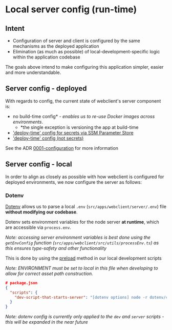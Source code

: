 # Local server config (run-time)
## Intent

- Configuration of server and client is configured by the same mechanisms as the deployed application
- Elimination (as much as possible) of local-development-specific logic within the application codebase

The goals above intend to make configuring this application simpler, easier and more understandable.

## Server config - deployed

With regards to config, the current state of webclient's server component is:

- no build-time config* - _enables us to re-use Docker images across environments_.
  - *the single exception is versioning the app at build-time
- ['deploy-time' config for secrets via SSM Parameter Store](https://github.com/Gousto/gousto-platform-deploy/blob/9c25143ac1c0e7fecc5b6e4188ec2630319c0938/cloudformation/common/README.md#L36-L46)
- ['deploy-time' config (not secrets)](https://github.com/Gousto/gousto-platform-deploy/blob/9c25143ac1c0e7fecc5b6e4188ec2630319c0938/cloudformation/common/README.md#L21-L34)

See the ADR [0001-configuration](../decisions/0001-configuration.md) for more information

## Server config - local

In order to align as closely as possible with how webclient is configured for deployed environments, we now configure the server as follows:

### Dotenv

[Dotenv](https://github.com/motdotla/dotenv) allows us to parse a local `.env` (`src/apps/webclient/server/.env`) file **without modifying our codebase**.

Dotenv sets environment variables for the node server **at runtime**, which are accessible via `process.env`.

_Note: accessing server environment variables is best done using the `getEnvConfig` function (`src/apps/webclient/src/utils/processEnv.ts`) as this ensures type-safety and other functionality_

This is done by using the [preload](https://github.com/motdotla/dotenv) method in our local development scripts

_Note: ENVIRONMENT must be set to local in this file when developing to allow for correct asset path construction._

```json
# package.json
{
  "scripts": {
    "dev-script-that-starts-server": "[dotenv options] node -r dotenv/config path/to/server.js"
  }
}
```

_Note: dotenv config is currently only applied to the `dev` and `server` scripts - this will be expanded in the near future_
